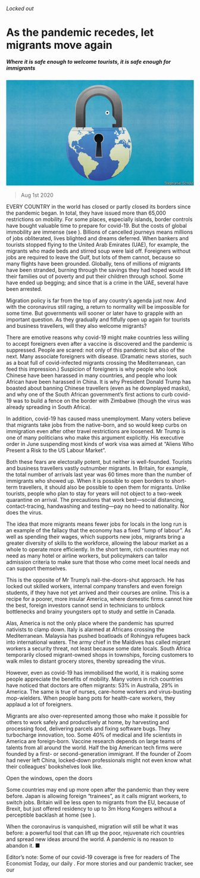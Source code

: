 ###### Locked out

# As the pandemic recedes, let migrants move again 

##### Where it is safe enough to welcome tourists, it is safe enough for immigrants 

![image](images/20200801_LDD003_1.jpg) 

> Aug 1st 2020 

EVERY COUNTRY in the world has closed or partly closed its borders since the pandemic began. In total, they have issued more than 65,000 restrictions on mobility. For some places, especially islands, border controls have bought valuable time to prepare for covid-19. But the costs of global immobility are immense (see ). Billions of cancelled journeys means millions of jobs obliterated, lives blighted and dreams deferred. When bankers and tourists stopped flying to the United Arab Emirates (UAE), for example, the migrants who made beds and stirred soup were laid off. Foreigners without jobs are required to leave the Gulf, but lots of them cannot, because so many flights have been grounded. Globally, tens of millions of migrants have been stranded, burning through the savings they had hoped would lift their families out of poverty and put their children through school. Some have ended up begging; and since that is a crime in the UAE, several have been arrested.

Migration policy is far from the top of any country’s agenda just now. And with the coronavirus still raging, a return to normality will be impossible for some time. But governments will sooner or later have to grapple with an important question. As they gradually and fitfully open up again for tourists and business travellers, will they also welcome migrants?


There are emotive reasons why covid-19 might make countries less willing to accept foreigners even after a vaccine is discovered and the pandemic is suppressed. People are scared: not only of this pandemic but also of the next. Many associate foreigners with disease. (Dramatic news stories, such as a boat full of covid-infected migrants crossing the Mediterranean, can feed this impression.) Suspicion of foreigners is why people who look Chinese have been harassed in many countries, and people who look African have been harassed in China. It is why President Donald Trump has boasted about banning Chinese travellers (even as he downplayed masks), and why one of the South African government’s first actions to curb covid-19 was to build a fence on the border with Zimbabwe (though the virus was already spreading in South Africa).

In addition, covid-19 has caused mass unemployment. Many voters believe that migrants take jobs from the native-born, and so would keep curbs on immigration even after other travel restrictions are loosened. Mr Trump is one of many politicians who make this argument explicitly. His executive order in June suspending most kinds of work visa was aimed at “Aliens Who Present a Risk to the US Labour Market”.

Both these fears are electorally potent, but neither is well-founded. Tourists and business travellers vastly outnumber migrants. In Britain, for example, the total number of arrivals last year was 60 times more than the number of immigrants who showed up. When it is possible to open borders to short-term travellers, it should also be possible to open them for migrants. Unlike tourists, people who plan to stay for years will not object to a two-week quarantine on arrival. The precautions that work best—social distancing, contact-tracing, handwashing and testing—pay no heed to nationality. Nor does the virus.

The idea that more migrants means fewer jobs for locals in the long run is an example of the fallacy that the economy has a fixed “lump of labour”. As well as spending their wages, which supports new jobs, migrants bring a greater diversity of skills to the workforce, allowing the labour market as a whole to operate more efficiently. In the short term, rich countries may not need as many hotel or airline workers, but policymakers can tailor admission criteria to make sure that those who come meet local needs and can support themselves.

This is the opposite of Mr Trump’s nail-the-doors-shut approach. He has locked out skilled workers, internal company transfers and even foreign students, if they have not yet arrived and their courses are online. This is a recipe for a poorer, more insular America, where domestic firms cannot hire the best, foreign investors cannot send in technicians to unblock bottlenecks and brainy youngsters opt to study and settle in Canada.

Alas, America is not the only place where the pandemic has spurred nativists to clamp down. Italy is alarmed at Africans crossing the Mediterranean. Malaysia has pushed boatloads of Rohingya refugees back into international waters. The army chief in the Maldives has called migrant workers a security threat, not least because some date locals. South Africa temporarily closed migrant-owned shops in townships, forcing customers to walk miles to distant grocery stores, thereby spreading the virus.

However, even as covid-19 has immobilised the world, it is making some people appreciate the benefits of mobility. Many voters in rich countries have noticed that doctors are often migrants: 53% in Australia, 29% in America. The same is true of nurses, care-home workers and virus-busting mop-wielders. When people bang pots for health-care workers, they applaud a lot of foreigners.

Migrants are also over-represented among those who make it possible for others to work safely and productively at home, by harvesting and processing food, delivering parcels and fixing software bugs. They turbocharge innovation, too. Some 40% of medical and life scientists in America are foreign-born. Vaccine research depends on large teams of talents from all around the world. Half the big American tech firms were founded by a first- or second-generation immigrant. If the founder of Zoom had never left China, locked-down professionals might not even know what their colleagues’ bookshelves look like.

Open the windows, open the doors

Some countries may end up more open after the pandemic than they were before. Japan is allowing foreign “trainees”, as it calls migrant workers, to switch jobs. Britain will be less open to migrants from the EU, because of Brexit, but just offered residency to up to 3m Hong Kongers without a perceptible backlash at home (see ).

When the coronavirus is vanquished, migration will still be what it was before: a powerful tool that can lift up the poor, rejuvenate rich countries and spread new ideas around the world. A pandemic is no reason to abandon it. ■

Editor’s note: Some of our covid-19 coverage is free for readers of The Economist Today, our daily . For more stories and our pandemic tracker, see our 

